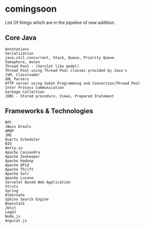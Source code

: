 comingsoon
===========

List Of things which are in the pipeline of new addition.

Core Java
-------------

    Annotations
    Serialization
    java.util.concurrent, Stack, Queue, Priority Queue.
    Semaphore, mutex
    Thread Pool - (Servlet like model)
    Thread Pool using Thread Pool classes provided by Java's
    JVM, Classloader
    XML Parsers
    HTTP server using Soket Programming and Connection/Thread Pool
    Inter Process Communication
    Garbage Collection
    JDBC - Stored procedure, Views, Prepared Statement
    
Frameworks & Technologies
---------------------------

    RPC
    JBoss Drools
    AMQP
    JMS
    Quartz Scheduler
    NIO
    Netty.io
    Apache Cassandra
    Apache Zookeeper
    Apache Hadoop
    Apache QPid
    Apache Thrift
    Apache Solr
    Apache Lucene
    Servelet Based Web Application
    Struts
    Spring
    Hibernate
    Sphinx Search Engine
    Beanstalk
    JUnit
    Log4J
    Node.js
    Angular.js
